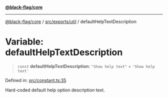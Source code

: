 [**@black-flag/core**](../../../../README.md)

***

[@black-flag/core](../../../../README.md) / [src/exports/util](../README.md) / defaultHelpTextDescription

# Variable: defaultHelpTextDescription

> `const` **defaultHelpTextDescription**: `"Show help text"` = `'Show help text'`

Defined in: [src/constant.ts:35](https://github.com/Xunnamius/black-flag/blob/10cd0ebc0304d033218ec4dffba0c41cb2e85ff6/src/constant.ts#L35)

Hard-coded default help option description text.
